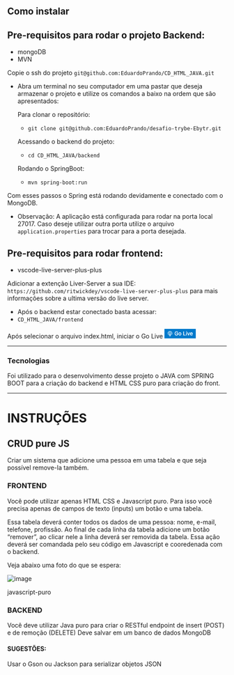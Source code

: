 ## Como instalar

## Pre-requisitos para rodar o projeto Backend: 
- mongoDB
- MVN

Copie o ssh do projeto `git@github.com:EduardoPrando/CD_HTML_JAVA.git`

* Abra um terminal no seu computador em uma pastar que deseja armazenar o projeto e utilize os comandos a baixo na ordem que são apresentados:

  Para clonar o repositório:
  
  * `git clone git@github.com:EduardoPrando/desafio-trybe-Ebytr.git`

  Acessando o backend do projeto:

  * `cd CD_HTML_JAVA/backend`
  
  Rodando o SpringBoot:
  
  * `mvn spring-boot:run`

Com esses passos o Spring está rodando devidamente e conectado com o MongoDB.

* Observação:
  A aplicação está configurada para rodar na porta local 27017. Caso deseje utilizar outra porta utilize o arquivo `application.properties` para trocar para a porta desejada.


## Pre-requisitos para rodar frontend:
- vscode-live-server-plus-plus

Adicionar a extenção Liver-Server a sua IDE: `https://github.com/ritwickdey/vscode-live-server-plus-plus` para mais informações sobre a ultima versão do live server.

* Após o backend estar conectado basta acessar:
* `CD_HTML_JAVA/frontend`

Após selecionar o arquivo index.html, iniciar o Go Live
![image test](https://github.com/EduardoPrando/CD_HTML_JAVA/blob/main/img/goLive.png)

---

### Tecnologias


Foi utilizado para o desenvolvimento desse projeto o JAVA com SPRING BOOT para a criação do backend e HTML CSS puro para criação do front.

---

# INSTRUÇÕES
## CRUD pure JS

Criar um sistema que adicione uma pessoa em uma tabela e que seja possível remove-la também.

### FRONTEND

Você pode utilizar apenas HTML CSS e Javascript puro. Para isso você precisa apenas de campos de texto (inputs) um botão e uma tabela.

Essa tabela deverá conter todos os dados de uma pessoa: nome, e-mail, telefone, profissão. Ao final de cada linha da tabela adicione um botão “remover”, ao clicar nele a linha deverá ser removida da tabela. Essa ação deverá ser comandada pelo seu código em Javascript e cooredenada com o backend.

Veja abaixo uma foto do que se espera:

![image](https://user-images.githubusercontent.com/80851258/168498751-0875167e-90e1-4ed6-81c6-709c49ac27fa.png)

javascript-puro

### BACKEND

Você deve utilizar Java puro para criar o RESTful endpoint de insert (POST) e de remoção (DELETE) Deve salvar em um banco de dados MongoDB

#### SUGESTÕES:

Usar o Gson ou Jackson para serializar objetos JSON
